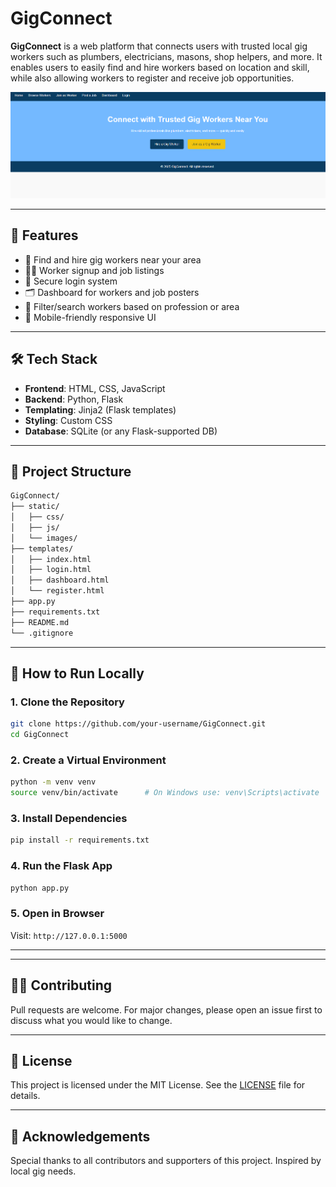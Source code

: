 
# GigConnect

**GigConnect** is a web platform that connects users with trusted local gig workers such as plumbers, electricians, masons, shop helpers, and more. It enables users to easily find and hire workers based on location and skill, while also allowing workers to register and receive job opportunities.

![Preview](static/1.png)


---

## 🚀 Features

- 📍 Find and hire gig workers near your area
- 🧑‍🔧 Worker signup and job listings
- 🔐 Secure login system
- 🗂️ Dashboard for workers and job posters
- 🔎 Filter/search workers based on profession or area
- 📱 Mobile-friendly responsive UI

---

## 🛠️ Tech Stack

- **Frontend**: HTML, CSS, JavaScript
- **Backend**: Python, Flask
- **Templating**: Jinja2 (Flask templates)
- **Styling**: Custom CSS
- **Database**: SQLite (or any Flask-supported DB)

---

## 📁 Project Structure

```bash
GigConnect/
├── static/
│   ├── css/
│   ├── js/
│   └── images/
├── templates/
│   ├── index.html
│   ├── login.html
│   ├── dashboard.html
│   └── register.html
├── app.py
├── requirements.txt
├── README.md
└── .gitignore
```

---

## 🔧 How to Run Locally

### 1. Clone the Repository
```bash
git clone https://github.com/your-username/GigConnect.git
cd GigConnect
```

### 2. Create a Virtual Environment
```bash
python -m venv venv
source venv/bin/activate      # On Windows use: venv\Scripts\activate
```

### 3. Install Dependencies
```bash
pip install -r requirements.txt
```

### 4. Run the Flask App
```bash
python app.py
```

### 5. Open in Browser
Visit: `http://127.0.0.1:5000`

---

---

## 🧑‍💻 Contributing

Pull requests are welcome. For major changes, please open an issue first to discuss what you would like to change.

---

## 📄 License

This project is licensed under the MIT License. See the [LICENSE](LICENSE) file for details.

---

## 🙌 Acknowledgements

Special thanks to all contributors and supporters of this project. Inspired by local gig needs.
